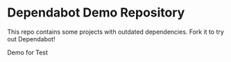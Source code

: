 # Dependabot Demo Repository

This repo contains some projects with outdated dependencies. Fork it to try out
Dependabot!

Demo for Test
